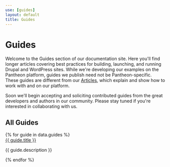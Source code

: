 ```yaml
---
use: [guides]
layout: default
title: Guides
---
```

<div class="container article">
  <div class="col-md-9">
  <h1> Guides</h1>
<p>Welcome to the Guides section of our documentation site. Here you'll find longer articles covering best practices for building, launching, and running Drupal and WordPress sites. While we're developing our examples on the Pantheon platform, guides we publish need not be Pantheon-specific. These guides are different from our <a href="/docs/articles">Articles</a>, which explain and show how to work with and on our platform.</p>
<p>Soon we'll begin accepting and soliciting contributed guides from the great developers and authors in our community. Please stay tuned if you're interested in collaborating with us.</p>
    <h2>All Guides</h2>
  {% for guide in data.guides %}
        <article>
          <a href="{{ guide.url }}">{{ guide.title }}</a>
          <p> {{ guide.description }} </p>  
          </article>
    {% endfor %}
</div>
</div>
